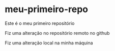 # meu-primeiro-repo
Este é o meu primeiro repositório

Fiz uma alteração no repositório remoto no github

Fiz uma alteração local na minha máquina